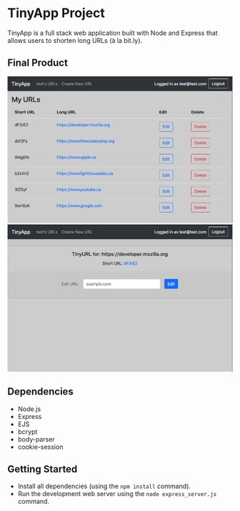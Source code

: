 # TinyApp Project

TinyApp is a full stack web application built with Node and Express that allows users to shorten long URLs (à la bit.ly).

## Final Product

!["Main URLs page when user is logged in"](docs/urls_index.png)
!["User page for editing individual URL"](docs/urls_show.png)

## Dependencies

- Node.js
- Express
- EJS
- bcrypt
- body-parser
- cookie-session

## Getting Started

- Install all dependencies (using the `npm install` command).
- Run the development web server using the `node express_server.js` command.